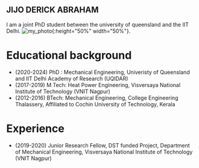 ## JIJO DERICK ABRAHAM

I am a joint PhD student between the university of queensland and the IIT Delhi.
![my_photo](images/Jijo_cropped.png){:height="50%" width="50%"}.  

# Educational background
- (2020-2024) PhD : Mechanical Engineering, Univeristy of Queensland and IIT Delhi Academy of Research (UQIDAR)
- (2017-2019) M Tech: Heat Power Engineering, Visversaya National Institute of Technology (VNIT Nagpur)
- (2012-2016) BTech: Mechanical Engineering, College Engineering Thalassery, Affiliated to Cochin University of Technology, Kerala

# Experience
- (2019-2020) Junior Research Fellow, DST funded Project,  Department of Mechanical Engineering, Visversaya National Institute of Technology (VNIT Nagpur)
